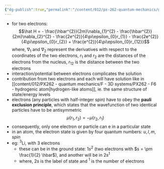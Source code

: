 ```yaml
---
{"dg-publish":true,"permalink":"/content/012/px-262-quantum-mechanics/g-additional-interactions/px-262-g5-multielectron-atoms/","noteIcon":"1","created":"2024-11-25T11:41:02.445+00:00","updated":"2024-12-15T13:16:08.186+00:00"}
---
```


- for two electrons:
$$\hat H = - \frac{\hbar^{2}}{2m}\nabla_{1}^{2} - \frac{\hbar^{2}}{2m}\nabla_{2}^{2} - \frac{2e^{2}}{4\pi\epsilon_{0}r_{1}} - \frac{2e^{2}}{4\pi\epsilon_{0}r_{2}} + \frac{e^{2}}{4\pi\epsilon_{0}r_{12}}$$
	where, 
		$\nabla_{1}$ and $\nabla_{2}$ represent the derivatives with respect to the coordinates of the two electrons, 
		$r_{1}$ and $r_{2}$ are the distances of the electrons from the nucleus, $r_{12}$ is the distance between the two electrons
- interaction/potential between electrons complicates the solution
- contribution from two electrons and each will have solution like in [[content/012/PX262 - quantum mechanics/F - 3D systems/PX262 - F6 - hydrogenic atom\|hydrogen-like atoms]], ie. the same structure of state/energy levels
- electrons (any particles with half-integer spin) have to obey the **pauli exclusion principle**, which states that the wavefunction of two identical particles have to be antisymmetric
$$\mu(r_{1}, r_{2}) = -\mu(r_{2},r_{1})$$
- consequently, only one electron or particle can e in a particular state
- in an atom, the electron state is given by four quantum numbers: $u,l,m,spin$
- eg: $^{3}$Li, with $3$ electrons
	- these can be in the ground state: $1s^{2}$ (two electrons with $s = \pm \frac{1}{2} \hbar$), and another will be in $2s^{1}$
	- where, $2s$ is the label of state and $^1$ is the number of electrons